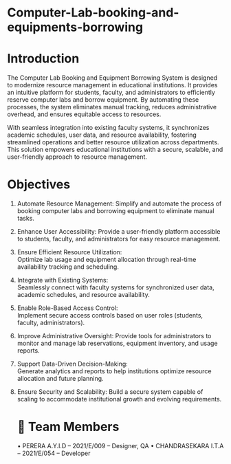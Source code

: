 # Computer-Lab-booking-and-equipments-borrowing

# Introduction
The Computer Lab Booking and Equipment Borrowing System is designed to modernize resource management in educational institutions. It provides an intuitive platform for students, faculty, and administrators to efficiently reserve computer labs and borrow equipment. By automating these processes, the system eliminates manual tracking, reduces administrative overhead, and ensures equitable access to resources.

With seamless integration into existing faculty systems, it synchronizes academic schedules, user data, and resource availability, fostering streamlined operations and better resource utilization across departments. This solution empowers educational institutions with a secure, scalable, and user-friendly approach to resource management.

# Objectives 

1. Automate Resource Management:
   Simplify and automate the process of booking computer labs and borrowing equipment to eliminate manual tasks.  

2. Enhance User Accessibility: 
   Provide a user-friendly platform accessible to students, faculty, and administrators for easy resource management.  

3. Ensure Efficient Resource Utilization:  
   Optimize lab usage and equipment allocation through real-time availability tracking and scheduling.  

4. Integrate with Existing Systems:  
   Seamlessly connect with faculty systems for synchronized user data, academic schedules, and resource availability.  

5. Enable Role-Based Access Control:  
   Implement secure access controls based on user roles (students, faculty, administrators).  

6. Improve Administrative Oversight:
   Provide tools for administrators to monitor and manage lab reservations, equipment inventory, and usage reports.  

7. Support Data-Driven Decision-Making:  
   Generate analytics and reports to help institutions optimize resource allocation and future planning.  

8. Ensure Security and Scalability:
   Build a secure system capable of scaling to accommodate institutional growth and evolving requirements.

   # 👥 Team Members
   •	PERERA A.Y.I.D – 2021/E/009 – Designer, QA
   •	CHANDRASEKARA I.T.A – 2021/E/054 – Developer
